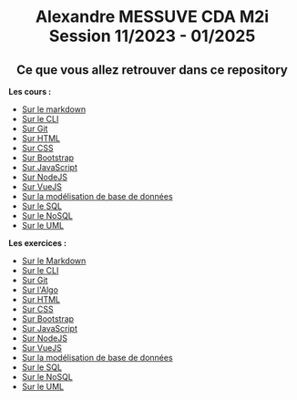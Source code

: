 <h1 align="center">Alexandre MESSUVE CDA M2i Session 11/2023 - 01/2025</h1>
<h2 align="center">Ce que vous allez retrouver dans ce repository</h2>
<p><strong>Les cours :</strong></p>
<ul>
    <li><a href="https://github.com/AlexandreMessuve/CDA_M2i_Novembre2023/tree/main/01_Intro/MARKDOWN/cours" target="_self">Sur le markdown</a></li>
    <li><a href="https://github.com/AlexandreMessuve/CDA_M2i_Novembre2023/tree/main/01_Intro/CLI/cours" target="_self">Sur le CLI</a></li>
    <li><a href="https://github.com/AlexandreMessuve/CDA_M2i_Novembre2023/tree/main/02_GIT/cours" target="_self">Sur Git</a></li>
    <li><a href="https://github.com/AlexandreMessuve/CDA_M2i_Novembre2023/tree/main/04_HTML/cours" target="_self">Sur HTML</a></li>
    <li><a href="https://github.com/AlexandreMessuve/CDA_M2i_Novembre2023/tree/main/05_CSS/cours" target="_self">Sur CSS</a></li>
    <li><a href="https://github.com/AlexandreMessuve/CDA_M2i_Novembre2023/tree/main/06_Bootstrap/cours" target="_self">Sur Bootstrap</a></li>
    <li><a href="https://github.com/AlexandreMessuve/CDA_M2i_Novembre2023/tree/main/07_JavaScript/cours" target="_self">Sur JavaScript</a></li>
    <li><a href="https://github.com/AlexandreMessuve/CDA_M2i_Novembre2023/tree/main/08_NodeJS/cours" target="_self">Sur NodeJS</a></li>
    <li><a href="https://github.com/AlexandreMessuve/CDA_M2i_Novembre2023/tree/main/09_VueJS/cours" target="_self">Sur VueJS</a></li>
    <li><a href="https://github.com/AlexandreMessuve/CDA_M2i_Novembre2023/tree/main/10_Modelisation_base_de_donnees/cours" target="_self">Sur la modélisation de base de données</a></li>
    <li><a href="https://github.com/AlexandreMessuve/CDA_M2i_Novembre2023/tree/main/11_SQL/cours" target="_self">Sur le SQL</a></li>
    <li><a href="https://github.com/AlexandreMessuve/CDA_M2i_Novembre2023/tree/main/12_NoSQL/cours" target="_self">Sur le NoSQL</a></li>
    <li><a href="https://github.com/AlexandreMessuve/CDA_M2i_Novembre2023/tree/main/13_UML/cours" target="_self">Sur le UML</a></li>
</ul>

<p><strong>Les exercices :</strong></p>
<ul>
    <li><a href="https://github.com/AlexandreMessuve/CDA_M2i_Novembre2023/tree/main/01_Intro/MARKDOWN/exo" target="_self">Sur le Markdown</a></li>
    <li><a href="https://github.com/AlexandreMessuve/CDA_M2i_Novembre2023/tree/main/01_Intro/CLI/exo" target="_self">Sur le CLI</a></li>
    <li><a href="https://github.com/AlexandreMessuve/CDA_M2i_Novembre2023/tree/main/02_GIT/exo" target="_self">Sur Git</a></li>
    <li><a href="https://github.com/AlexandreMessuve/CDA_M2i_Novembre2023/tree/main/03_Algo/algobox" target="_self">Sur l'Algo</a></li>
    <li><a href="https://github.com/AlexandreMessuve/CDA_M2i_Novembre2023/tree/main/04_HTML/exo" target="_self">Sur HTML</a></li>
    <li><a href="https://github.com/AlexandreMessuve/CDA_M2i_Novembre2023/tree/main/05_CSS/exo" target="_self">Sur CSS</a></li>
    <li><a href="https://github.com/AlexandreMessuve/CDA_M2i_Novembre2023/tree/main/06_Bootstrap/exo" target="_self">Sur Bootstrap</a></li>
    <li><a href="https://github.com/AlexandreMessuve/CDA_M2i_Novembre2023/tree/main/07_JavaScript/exo" target="_self">Sur JavaScript</a></li>
    <li><a href="https://github.com/AlexandreMessuve/CDA_M2i_Novembre2023/tree/main/08_NodeJS/exo" target="_self">Sur NodeJS</a></li>
    <li><a href="https://github.com/AlexandreMessuve/CDA_M2i_Novembre2023/tree/main/09_VueJS/exo" target="_self">Sur VueJS</a></li>
    <li><a href="https://github.com/AlexandreMessuve/CDA_M2i_Novembre2023/tree/main/10_Modelisation_base_de_donnees/exos" target="_self">Sur la modélisation de base de données</a></li>
    <li><a href="https://github.com/AlexandreMessuve/CDA_M2i_Novembre2023/tree/main/11_SQL/exo" target="_self">Sur le SQL</a></li>
    <li><a href="https://github.com/AlexandreMessuve/CDA_M2i_Novembre2023/tree/main/12_NoSQL/exo" target="_self">Sur le NoSQL</a></li>
    <li><a href="https://github.com/AlexandreMessuve/CDA_M2i_Novembre2023/tree/main/13_UML/exo" target="_self">Sur le UML</a></li>
</ul>